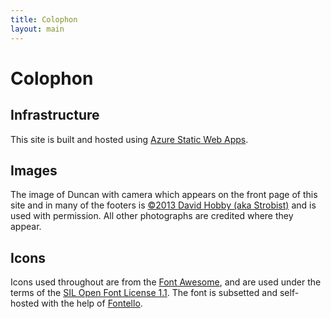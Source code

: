 ```yaml
---
title: Colophon
layout: main
---
```


# Colophon

## Infrastructure

This site is built and hosted using [Azure Static Web Apps](https://docs.microsoft.com/en-us/azure/static-web-apps/overview??WT.mc_id=personal-blog-duncand).

## Images

The image of Duncan with camera which appears on the front page of this site and in many of the footers is [©2013 David Hobby (aka Strobist)](http://strobist.blogspot.com/) and is used with permission. All other photographs are credited where they appear.

## Icons

Icons used throughout are from the [Font Awesome](https://fontawesome.com/), and are used under the terms of the [SIL Open Font License 1.1](https://fontawesome.com/license/free). The font is subsetted and self-hosted with the help of [Fontello](http://fontello.com/).
